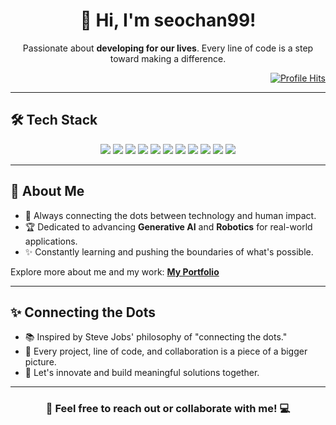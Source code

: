 <div align="center">
  <h1>👋 Hi, I'm seochan99!</h1>
  <p>Passionate about <strong>developing for our lives</strong>. Every line of code is a step toward making a difference.</p>
  
  <div align="right">
    <a href="https://hits.seeyoufarm.com">
      <img src="https://hits.seeyoufarm.com/api/count/incr/badge.svg?url=https%3A%2F%2Fgithub.com%2Fseochan99&count_bg=%2394A09D&title_bg=%23555555&icon=&icon_color=%23E7E7E7&title=hits&edge_flat=false" alt="Profile Hits"/>
    </a>
  </div>
</div>

---

## 🛠️ **Tech Stack**
<div align="center">
  <img src="https://img.shields.io/badge/Next.js-000000?style=for-the-badge&logo=Next.js&logoColor=white" />
  <img src="https://img.shields.io/badge/React-61DAFB?style=for-the-badge&logo=React&logoColor=white" />
  <img src="https://img.shields.io/badge/Flutter-02569B?style=for-the-badge&logo=flutter&logoColor=white" />
  <img src="https://img.shields.io/badge/Swift-FA7343?style=for-the-badge&logo=swift&logoColor=white" />
  <img src="https://img.shields.io/badge/Express-000000?style=for-the-badge&logo=Express&logoColor=white" />
  <img src="https://img.shields.io/badge/Django-092E20?style=for-the-badge&logo=django&logoColor=white" />
  <img src="https://img.shields.io/badge/C-A8B9CC?style=for-the-badge&logo=C&logoColor=white" />
  <img src="https://img.shields.io/badge/C++-00599C?style=for-the-badge&logo=C%2B%2B&logoColor=white" />
  <img src="https://img.shields.io/badge/javascript-F7DF1E?style=for-the-badge&logo=javascript&logoColor=white" />
  <img src="https://img.shields.io/badge/TypeScript-3178C6?style=for-the-badge&logo=TypeScript&logoColor=white" />
  <img src="https://img.shields.io/badge/Python-3776AB?style=for-the-badge&logo=Python&logoColor=white" />
</div>

---

## 🌿 **About Me**
- 🌟 Always connecting the dots between technology and human impact.
- 🏆 Dedicated to advancing **Generative AI** and **Robotics** for real-world applications.
- ✨ Constantly learning and pushing the boundaries of what's possible.

Explore more about me and my work:
[**My Portfolio**](https://portfolio.dcs-seochan99.com)

---

## ✨ **Connecting the Dots**
- 📚 Inspired by Steve Jobs' philosophy of "connecting the dots."
- 🔗 Every project, line of code, and collaboration is a piece of a bigger picture.  
- 🚀 Let's innovate and build meaningful solutions together.

---

<div align="center">
  <h3>💬 Feel free to reach out or collaborate with me! 💻</h3>
</div>

